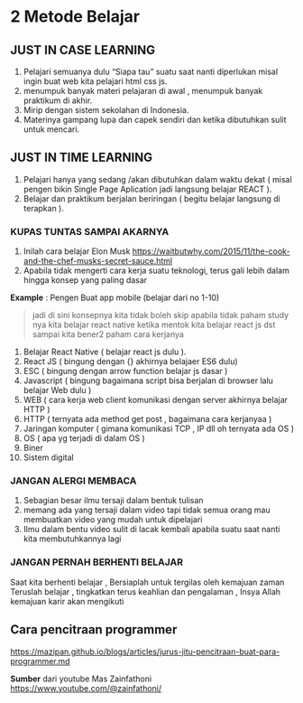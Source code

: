 # 2 Metode Belajar

## JUST IN CASE LEARNING

1. Pelajari semuanya dulu “Siapa tau” suatu saat nanti diperlukan misal ingin buat web kita pelajari html css js.
2. menumpuk banyak materi pelajaran di awal , menumpuk banyak praktikum di akhir.
3. Mirip dengan sistem sekolahan di Indonesia.
4. Materinya gampang lupa dan capek sendiri dan ketika dibutuhkan sulit untuk mencari.

## JUST IN TIME LEARNING

1. Pelajari hanya yang sedang /akan dibutuhkan dalam waktu dekat ( misal pengen bikin Single Page Aplication jadi langsung belajar REACT ).
2. Belajar dan praktikum berjalan beriringan ( begitu belajar langsung di terapkan ).

### KUPAS TUNTAS SAMPAI AKARNYA

1. Inilah cara belajar Elon Musk https://waitbutwhy.com/2015/11/the-cook-and-the-chef-musks-secret-sauce.html
2. Apabila tidak mengerti cara kerja suatu teknologi, terus gali lebih dalam hingga konsep yang paling dasar

**Example** : Pengen Buat app mobile (belajar dari no 1-10) 

> jadi di sini konsepnya kita tidak boleh skip apabila tidak paham study nya
> kita belajar react native ketika mentok kita belajar react js dst sampai kita bener2 paham cara kerjanya

1. Belajar React Native ( belajar react js dulu ).
2. React JS ( bingung dengan {} akhirnya belajaer ES6 dulu)
3. ESC ( bingung dengan arrow function belajar js dasar )
4. Javascript ( bingung bagaimana script bisa berjalan di browser lalu belajar Web dulu )
5. WEB ( cara kerja web client komunikasi dengan server akhirnya belajar HTTP )
6. HTTP ( ternyata ada method get post , bagaimana cara kerjanyaa )
7. Jaringan komputer ( gimana komunikasi TCP , IP dll  oh ternyata ada OS )
8. OS ( apa yg terjadi di dalam OS )
9. Biner
10. Sistem digital

### JANGAN ALERGI MEMBACA

1. Sebagian besar ilmu tersaji dalam bentuk tulisan
2. memang ada yang tersaji dalam video tapi tidak semua orang mau membuatkan video yang mudah untuk dipelajari
3. Ilmu dalam bentu video sulit di lacak kembali apabila suatu saat nanti kita membutuhkannya lagi

### JANGAN PERNAH BERHENTI BELAJAR

Saat kita berhenti belajar , Bersiaplah untuk tergilas oleh kemajuan zaman
Teruslah belajar , tingkatkan terus keahlian dan pengalaman , Insya Allah kemajuan karir akan mengikuti

## Cara pencitraan programmer 

https://mazipan.github.io/blogs/articles/jurus-jitu-pencitraan-buat-para-programmer.md

**Sumber** dari youtube Mas Zainfathoni https://www.youtube.com/@zainfathoni/
